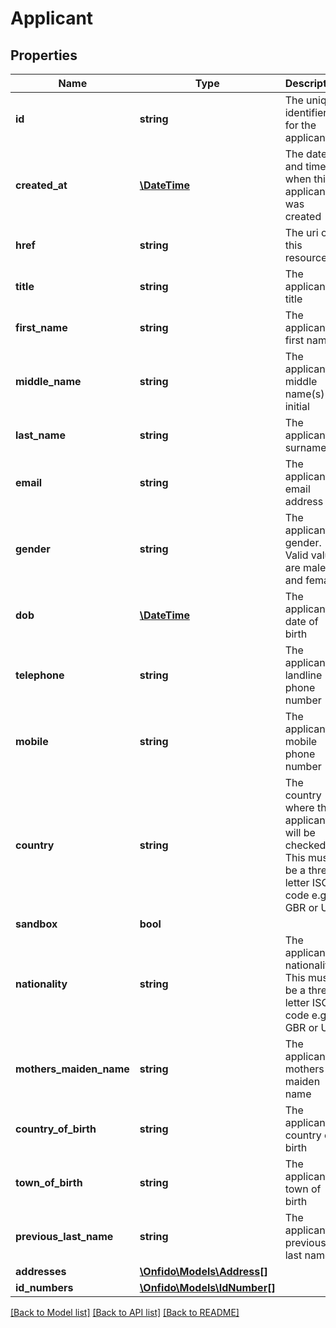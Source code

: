 # Applicant

## Properties
Name | Type | Description | Notes
------------ | ------------- | ------------- | -------------
**id** | **string** | The unique identifier for the applicant | [optional] 
**created_at** | [**\DateTime**](\DateTime.md) | The date and time when this applicant was created | [optional] 
**href** | **string** | The uri of this resource | [optional] 
**title** | **string** | The applicant’s title | [optional] 
**first_name** | **string** | The applicant’s first name | 
**middle_name** | **string** | The applicant’s middle name(s) or initial | [optional] 
**last_name** | **string** | The applicant’s surname | 
**email** | **string** | The applicant’s email address | [optional] 
**gender** | **string** | The applicant’s gender. Valid values are male and female | [optional] 
**dob** | [**\DateTime**](Date.md) | The applicant’s date of birth | [optional] 
**telephone** | **string** | The applicant’s landline phone number | [optional] 
**mobile** | **string** | The applicant’s mobile phone number | [optional] 
**country** | **string** | The country where this applicant will be checked. This must be a three-letter ISO code e.g. GBR or USA | [optional] 
**sandbox** | **bool** |  | [optional] 
**nationality** | **string** | The applicant&#39;s nationality. This must be a three-letter ISO code e.g. GBR or USA | [optional] 
**mothers_maiden_name** | **string** | The applicant’s mothers maiden name | [optional] 
**country_of_birth** | **string** | The applicant’s country of birth | [optional] 
**town_of_birth** | **string** | The applicant’s town of birth | [optional] 
**previous_last_name** | **string** | The applicant’s previous last name | [optional] 
**addresses** | [**\Onfido\Models\Address[]**](Address.md) |  | [optional] 
**id_numbers** | [**\Onfido\Models\IdNumber[]**](IdNumber.md) |  | [optional] 

[[Back to Model list]](../README.md#documentation-for-models) [[Back to API list]](../README.md#documentation-for-api-endpoints) [[Back to README]](../README.md)


